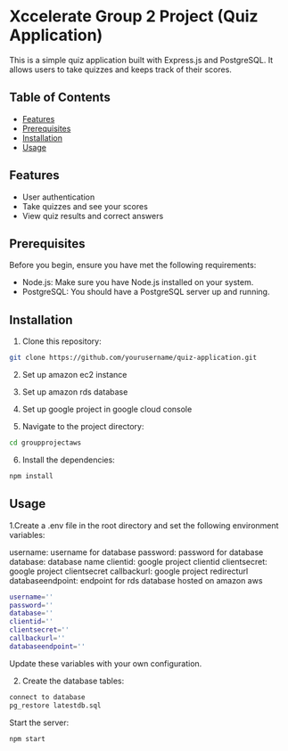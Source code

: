 # Xccelerate Group 2 Project (Quiz Application)

This is a simple quiz application built with Express.js and PostgreSQL. It allows users to take quizzes and keeps track of their scores.

## Table of Contents

- [Features](#features)
- [Prerequisites](#prerequisites)
- [Installation](#installation)
- [Usage](#usage)

## Features

- User authentication 
- Take quizzes and see your scores
- View quiz results and correct answers
## Prerequisites

Before you begin, ensure you have met the following requirements:

- Node.js: Make sure you have Node.js installed on your system.
- PostgreSQL: You should have a PostgreSQL server up and running.

## Installation

1. Clone this repository:

```bash
git clone https://github.com/yourusername/quiz-application.git
```
2. Set up amazon ec2 instance

3. Set up amazon rds database

4. Set up google project in google cloud console

5. Navigate to the project directory:

```bash
cd groupprojectaws
```

6. Install the dependencies:

```bash
npm install
```

## Usage

1.Create a .env file in the root directory and set the following environment variables:

username: username for database
password: password for database
database: database name
clientid: google project clientid
clientsecret: google project clientsecret
callbackurl: google project redirecturl
databaseendpoint: endpoint for rds database hosted on amazon aws

```bash
username=''
password=''
database=''
clientid=''
clientsecret=''
callbackurl=''
databaseendpoint=''

```

Update these variables with your own configuration.

2. Create the database tables:

```bash
connect to database
pg_restore latestdb.sql
```

Start the server:

```bash
npm start
```

